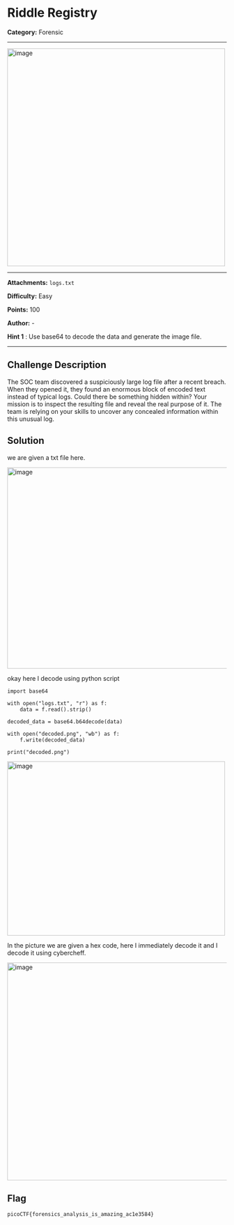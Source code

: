 # Riddle Registry

**Category:** Forensic

---

<img width="500" height="500" alt="image" src="https://github.com/user-attachments/assets/9cc154e7-76a7-423f-a777-40d7dfb8c5fd" />

---

**Attachments:**    ```logs.txt```

**Difficulty:** Easy

**Points:** 100

**Author:** - 

**Hint 1**  : Use base64 to decode the data and generate the image file.

---

## Challenge Description

The SOC team discovered a suspiciously large log file after a recent breach. When they opened it, they found an enormous block of encoded text instead of typical logs. Could there be something hidden within? Your mission is to inspect the resulting file and reveal the real purpose of it. The team is relying on your skills to uncover any concealed information within this unusual log.

## Solution

we are given a txt file here.

<img width="1458" height="462" alt="image" src="https://github.com/user-attachments/assets/bed79dc5-5567-4822-a79e-d9fb32ceb8a3" />

okay here I decode using python script

```
import base64

with open("logs.txt", "r") as f:
    data = f.read().strip()

decoded_data = base64.b64decode(data)

with open("decoded.png", "wb") as f:
    f.write(decoded_data)

print("decoded.png")
```

<img width="500" height="400" alt="image" src="https://github.com/user-attachments/assets/deacd45d-2fae-4e47-b75a-6cf5858a1fb3" />

In the picture we are given a hex code, here I immediately decode it and I decode it using cybercheff.

<img width="800" height="500" alt="image" src="https://github.com/user-attachments/assets/ee2b08cb-0300-46c1-ab8e-1d562fb891c1" />

## Flag

```
picoCTF{forensics_analysis_is_amazing_ac1e3584}
```
